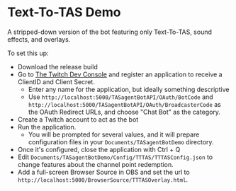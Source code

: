 # Text-To-TAS Demo

A stripped-down version of the bot featuring only Text-To-TAS, sound effects, and overlays.

To set this up:

* Download the release build
* Go to [The Twitch Dev Console](https://dev.twitch.tv/console/apps) and register an application to receive a ClientID and Client Secret.
    * Enter any name for the application, but ideally something descriptive
    * Use `http://localhost:5000/TASagentBotAPI/OAuth/BotCode` and `http://localhost:5000/TASagentBotAPI/OAuth/BroadcasterCode` as the OAuth Redirect URLs, and choose "Chat Bot" as the category.
* Create a Twitch account to act as the bot
* Run the application.
    * You will be prompted for several values, and it will prepare configuration files in your `Documents/TASagentBotDemo` directory.
* Once it's configured, close the application with Ctrl + Q
* Edit `Documents/TASagentBotDemo/Config/TTTAS/TTTASConfig.json` to change features about the channel point redemption.
* Add a full-screen Browser Source in OBS and set the url to `http://localhost:5000/BrowserSource/TTTASOverlay.html`.